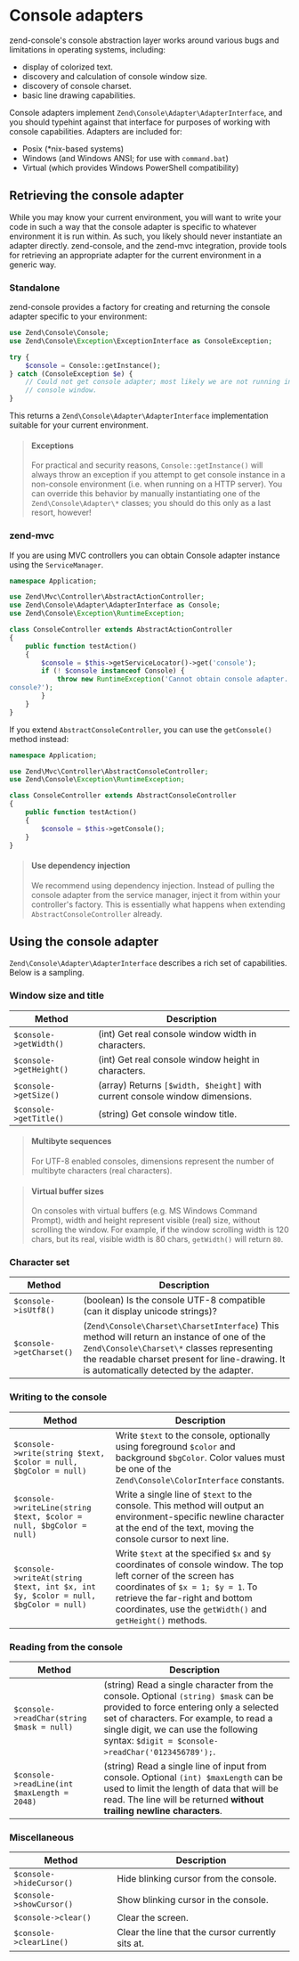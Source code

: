 # Console adapters

zend-console's console abstraction layer works around various bugs and limitations
in operating systems, including:

- display of colorized text.
- discovery and calculation of console window size.
- discovery of console charset.
- basic line drawing capabilities.

Console adapters implement `Zend\Console\Adapter\AdapterInterface`, and you
should typehint against that interface for purposes of working with console
capabilities. Adapters are included for:

- Posix (\*nix-based systems)
- Windows (and Windows ANSI; for use with `command.bat`)
- Virtual (which provides Windows PowerShell compatibility)

## Retrieving the console adapter

While you may know your current environment, you will want to write your code in
such a way that the console adapter is specific to whatever environment it is
run within. As such, you likely should never instantiate an adapter directly.
zend-console, and the zend-mvc integration, provide tools for retrieving an
appropriate adapter for the current environment in a generic way.

### Standalone

zend-console provides a factory for creating and returning the console adapter
specific to your environment:

```php
use Zend\Console\Console;
use Zend\Console\Exception\ExceptionInterface as ConsoleException;

try {
    $console = Console::getInstance();
} catch (ConsoleException $e) {
    // Could not get console adapter; most likely we are not running inside a
    // console window.
}
```

This returns a `Zend\Console\Adapter\AdapterInterface` implementation suitable
for your current environment.

> #### Exceptions
>
> For practical and security reasons, `Console::getInstance()` will always throw
> an exception if you attempt to get console instance in a non-console
> environment (i.e. when running on a HTTP server). You can override this
> behavior by manually instantiating one of the `Zend\Console\Adapter\*`
> classes; you should do this only as a last resort, however!

### zend-mvc

If you are using MVC controllers you can obtain Console adapter instance using
the `ServiceManager`.

```php
namespace Application;

use Zend\Mvc\Controller\AbstractActionController;
use Zend\Console\Adapter\AdapterInterface as Console;
use Zend\Console\Exception\RuntimeException;

class ConsoleController extends AbstractActionController
{
    public function testAction()
    {
        $console = $this->getServiceLocator()->get('console');
        if (! $console instanceof Console) {
            throw new RuntimeException('Cannot obtain console adapter. Are we running in a
console?');
        }
    }
}
```

If you extend `AbstractConsoleController`, you can use the `getConsole()` method
instead:

```php
namespace Application;

use Zend\Mvc\Controller\AbstractConsoleController;
use Zend\Console\Exception\RuntimeException;

class ConsoleController extends AbstractConsoleController
{
    public function testAction()
    {
        $console = $this->getConsole();
    }
}
```

> #### Use dependency injection
>
> We recommend using dependency injection. Instead of pulling the console
> adapter from the service manager, inject it from within your controller's
> factory. This is essentially what happens when extending
> `AbstractConsoleController` already.

## Using the console adapter

`Zend\Console\Adapter\AdapterInterface` describes a rich set of capabilities.
Below is a sampling.

### Window size and title

Method | Description
------ | -----------
`$console->getWidth()` | (int) Get real console window width in characters.
`$console->getHeight()` | (int) Get real console window height in characters.
`$console->getSize()` | (array) Returns `[$width, $height]` with current console window dimensions.
`$console->getTitle()` | (string) Get console window title.

> #### Multibyte sequences
>
> For UTF-8 enabled consoles, dimensions represent the number of multibyte
> characters (real characters).

> #### Virtual buffer sizes
>
> On consoles with virtual buffers (e.g. MS Windows Command Prompt), width and
> height represent visible (real) size, without scrolling the window. For
> example, if the window scrolling width is 120 chars, but its real, visible
> width is 80 chars, `getWidth()` will return `80`.

### Character set

Method | Description
------ | -----------
`$console->isUtf8()` | (boolean) Is the console UTF-8 compatible (can it display unicode strings)?
`$console->getCharset()` | (`Zend\Console\Charset\CharsetInterface`) This method will return an instance of one of the `Zend\Console\Charset\*` classes representing the readable charset present for line-drawing. It is automatically detected by the adapter.

### Writing to the console

Method | Description
------ | -----------
`$console->write(string $text, $color = null, $bgColor = null)` | Write `$text` to the console, optionally using foreground `$color` and background `$bgColor`.  Color values must be one of the `Zend\Console\ColorInterface` constants.
`$console->writeLine(string $text, $color = null, $bgColor = null)` | Write a single line of `$text` to the console. This method will output an environment-specific newline character at the end of the text, moving the console cursor to next line.
`$console->writeAt(string $text, int $x, int $y, $color = null, $bgColor = null)` | Write `$text` at the specified `$x` and `$y` coordinates of console window. The top left corner of the screen has coordinates of `$x = 1; $y = 1`. To retrieve the far-right and bottom coordinates, use the `getWidth()` and `getHeight()` methods.

### Reading from the console

Method | Description
------ | -----------
`$console->readChar(string $mask = null)` | (string) Read a single character from the console. Optional `(string) $mask` can be provided to force entering only a selected set of characters. For example, to read a single digit, we can use the following syntax: `$digit = $console->readChar('0123456789');`.
`$console->readLine(int $maxLength = 2048)` | (string) Read a single line of input from console. Optional `(int) $maxLength` can be used to limit the length of data that will be read. The line will be returned **without trailing newline characters**.

### Miscellaneous

Method | Description
------ | -----------
`$console->hideCursor()` | Hide blinking cursor from the console.
`$console->showCursor()` | Show blinking cursor in the console.
`$console->clear()` | Clear the screen.
`$console->clearLine()` | Clear the line that the cursor currently sits at.
